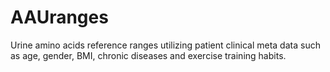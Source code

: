 # AAUranges
Urine amino acids reference ranges utilizing patient clinical meta data such as age, gender, BMI, chronic diseases and exercise training habits.

